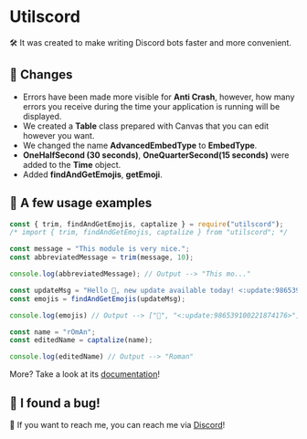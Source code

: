 # Utilscord
🛠️ It was created to make writing Discord bots faster and more convenient.

## 🚀 Changes
- Errors have been made more visible for **Anti Crash**, however, how many errors you receive during the time your application is running will be displayed.
- We created a **Table** class prepared with Canvas that you can edit however you want.
- We changed the name **AdvancedEmbedType** to **EmbedType**.
- **OneHalfSecond (30 seconds)**, **OneQuarterSecond(15 seconds)** were added to the **Time** object.
- Added **findAndGetEmojis**, **getEmoji**.

## 🏅 A few usage examples
```js
const { trim, findAndGetEmojis, captalize } = require("utilscord");
/* import { trim, findAndGetEmojis, captalize } from "utilscord"; */

const message = "This module is very nice.";
const abbreviatedMessage = trim(message, 10);

console.log(abbreviatedMessage); // Output --> "This mo..."

const updateMsg = "Hello 👋, new update available today! <:update:986539100221874176>";
const emojis = findAndGetEmojis(updateMsg);

console.log(emojis) // Output --> ["👋", "<:update:986539100221874176>"]

const name = "rOmAn";
const editedName = captalize(name);

console.log(editedName) // Output --> "Roman"
```
More? Take a look at its [documentation](https://github.com/romanbaba/utilscord/tree/main/docs)!

## 🐞 I found a bug!
📱 If you want to reach me, you can reach me via [Discord](https://discord.gg/altyapilar)!